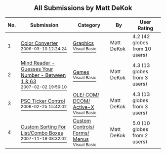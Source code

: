 ﻿<div align="center">

## All Submissions by Matt DeKok

</div>

No.  | Submission | Category | By   | User Rating
---- | ---------- | -------- | ---- | -----------
1 | [Color Converter<br /><sup>2006-03-10 12:24:24</sup>](https://github.com/Planet-Source-Code/matt-dekok-color-converter__1-64303) | [Graphics<br /><sup>Visual Basic</sup>](../ByCategory/graphics__1-46.md) | Matt DeKok | 4.2 (42 globes from 10 users)
2 | [Mind Reader \- Guesses Your Number \- Between 1 &amp; 63<br /><sup>2007-02-02 19:56:10</sup>](https://github.com/Planet-Source-Code/matt-dekok-mind-reader-guesses-your-number-between-1-amp-63__1-64293) | [Games<br /><sup>Visual Basic</sup>](../ByCategory/games__1-38.md) | Matt DeKok | 4.3 (13 globes from 3 users)
3 | [PSC Ticker Control<br /><sup>2006-02-25 15:42:02</sup>](https://github.com/Planet-Source-Code/matt-dekok-psc-ticker-control__1-64454) | [OLE/ COM/ DCOM/ Active\-X<br /><sup>Visual Basic</sup>](../ByCategory/ole-com-dcom-active-x__1-29.md) | Matt DeKok | 4.3 (13 globes from 3 users)
4 | [Custom Sorting For List/Combo Boxes<br /><sup>2007-11-19 08:32:02</sup>](https://github.com/Planet-Source-Code/matt-dekok-custom-sorting-for-list-combo-boxes__1-69651) | [Custom Controls/ Forms/  Menus<br /><sup>Visual Basic</sup>](../ByCategory/custom-controls-forms-menus__1-4.md) | Matt DeKok | 5.0 (10 globes from 2 users)
